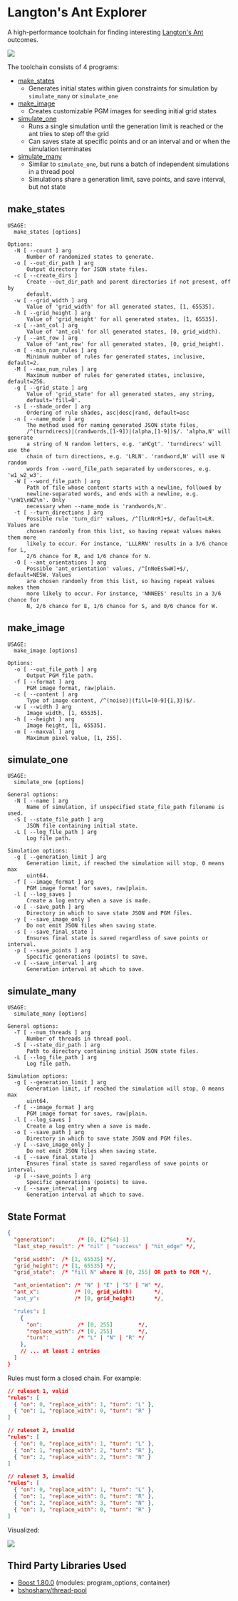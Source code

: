 # Langton's Ant Explorer

A high-performance toolchain for finding interesting [Langton's Ant](https://en.wikipedia.org/wiki/Langton%27s_ant) outcomes.

<img src="resources/preview.png" />

The toolchain consists of 4 programs:
- [make_states](#make_states)
  - Generates initial states within given constraints for simulation by `simulate_many` or `simulate_one`
- [make_image](#make_image)
  - Creates customizable PGM images for seeding initial grid states
- [simulate_one](#simulate_one)
  - Runs a single simulation until the generation limit is reached or the ant tries to step off the grid
  - Can saves state at specific points and or an interval and or when the simulation terminates
- [simulate_many](#simulate_many)
  - Similar to `simulate_one`, but runs a batch of independent simulations in a thread pool
  - Simulations share a generation limit, save points, and save interval, but not state

## make_states

```text
USAGE:
  make_states [options]

Options:
  -N [ --count ] arg
      Number of randomized states to generate.
  -o [ --out_dir_path ] arg
      Output directory for JSON state files.
  -c [ --create_dirs ]
      Create --out_dir_path and parent directories if not present, off by
      default.
  -w [ --grid_width ] arg
      Value of 'grid_width' for all generated states, [1, 65535].
  -h [ --grid_height ] arg
      Value of 'grid_height' for all generated states, [1, 65535].
  -x [ --ant_col ] arg
      Value of 'ant_col' for all generated states, [0, grid_width).
  -y [ --ant_row ] arg
      Value of 'ant_row' for all generated states, [0, grid_height).
  -m [ --min_num_rules ] arg
      Minimum number of rules for generated states, inclusive, default=2.
  -M [ --max_num_rules ] arg
      Maximum number of rules for generated states, inclusive, default=256.
  -g [ --grid_state ] arg
      Value of 'grid_state' for all generated states, any string,
      default='fill=0'.
  -s [ --shade_order ] arg
      Ordering of rule shades, asc|desc|rand, default=asc
  -n [ --name_mode ] arg
      The method used for naming generated JSON state files,
      /^(turndirecs)|(randwords,[1-9])|(alpha,[1-9])$/. 'alpha,N' will generate
      a string of N random letters, e.g. 'aHCgt'. 'turndirecs' will use the
      chain of turn directions, e.g. 'LRLN'. 'randword,N' will use N random
      words from --word_file_path separated by underscores, e.g. 'w1_w2_w3'.
  -W [ --word_file_path ] arg
      Path of file whose content starts with a newline, followed by
      newline-separated words, and ends with a newline, e.g. '\nW1\nW2\n'. Only
      necessary when --name_mode is 'randwords,N'.
  -t [ --turn_directions ] arg
      Possible rule 'turn_dir' values, /^[lLnNrR]+$/, default=LR. Values are
      chosen randomly from this list, so having repeat values makes them more
      likely to occur. For instance, 'LLLRRN' results in a 3/6 chance for L,
      2/6 chance for R, and 1/6 chance for N.
  -O [ --ant_orientations ] arg
      Possible 'ant_orientation' values, /^[nNeEsSwW]+$/, default=NESW. Values
      are chosen randomly from this list, so having repeat values makes them
      more likely to occur. For instance, 'NNNEES' results in a 3/6 chance for
      N, 2/6 chance for E, 1/6 chance for S, and 0/6 chance for W.
```

## make_image

```text
USAGE:
  make_image [options]

Options:
  -o [ --out_file_path ] arg
      Output PGM file path.
  -f [ --format ] arg
      PGM image format, raw|plain.
  -c [ --content ] arg
      Type of image content, /^(noise)|(fill=[0-9]{1,3})$/.
  -w [ --width ] arg
      Image width, [1, 65535].
  -h [ --height ] arg
      Image height, [1, 65535].
  -m [ --maxval ] arg
      Maximum pixel value, [1, 255].
```

## simulate_one

```text
USAGE:
  simulate_one [options]

General options:
  -N [ --name ] arg
      Name of simulation, if unspecified state_file_path filename is used.
  -S [ --state_file_path ] arg
      JSON file containing initial state.
  -L [ --log_file_path ] arg
      Log file path.

Simulation options:
  -g [ --generation_limit ] arg
      Generation limit, if reached the simulation will stop, 0 means max
      uint64.
  -f [ --image_format ] arg
      PGM image format for saves, raw|plain.
  -l [ --log_saves ]
      Create a log entry when a save is made.
  -o [ --save_path ] arg
      Directory in which to save state JSON and PGM files.
  -y [ --save_image_only ]
      Do not emit JSON files when saving state.
  -s [ --save_final_state ]
      Ensures final state is saved regardless of save points or interval.
  -p [ --save_points ] arg
      Specific generations (points) to save.
  -v [ --save_interval ] arg
      Generation interval at which to save.
```

## simulate_many

```text
USAGE:
  simulate_many [options]

General options:
  -T [ --num_threads ] arg
      Number of threads in thread pool.
  -S [ --state_dir_path ] arg
      Path to directory containing initial JSON state files.
  -L [ --log_file_path ] arg
      Log file path.

Simulation options:
  -g [ --generation_limit ] arg
      Generation limit, if reached the simulation will stop, 0 means max
      uint64.
  -f [ --image_format ] arg
      PGM image format for saves, raw|plain.
  -l [ --log_saves ]
      Create a log entry when a save is made.
  -o [ --save_path ] arg
      Directory in which to save state JSON and PGM files.
  -y [ --save_image_only ]
      Do not emit JSON files when saving state.
  -s [ --save_final_state ]
      Ensures final state is saved regardless of save points or interval.
  -p [ --save_points ] arg
      Specific generations (points) to save.
  -v [ --save_interval ] arg
      Generation interval at which to save.
```

## State Format

```json
{
  "generation":       /* [0, (2^64)-1]                  */,
  "last_step_result": /* "nil" | "success" | "hit_edge" */,

  "grid_width":  /* [1, 65535] */,
  "grid_height": /* [1, 65535] */,
  "grid_state":  /* "fill N" where N [0, 255] OR path to PGM */,

  "ant_orientation": /* "N" | "E" | "S" | "W" */,
  "ant_x":           /* [0, grid_width)       */,
  "ant_y":           /* [0, grid_height)      */,

  "rules": [
    {
      "on":           /* [0, 255]        */,
      "replace_with": /* [0, 255]        */,
      "turn":         /* "L" | "N" | "R" */
    },
    // ... at least 2 entries
  ]
}
```

Rules must form a closed chain. For example:

```json
// ruleset 1, valid
"rules": [
  { "on": 0, "replace_with": 1, "turn": "L" },
  { "on": 1, "replace_with": 0, "turn": "R" }
]

// ruleset 2, invalid
"rules": [
  { "on": 0, "replace_with": 1, "turn": "L" },
  { "on": 1, "replace_with": 2, "turn": "R" },
  { "on": 2, "replace_with": 2, "turn": "N" }
]

// ruleset 3, invalid
"rules": [
  { "on": 0, "replace_with": 1, "turn": "L" },
  { "on": 1, "replace_with": 0, "turn": "R" },
  { "on": 2, "replace_with": 3, "turn": "N" },
  { "on": 3, "replace_with": 0, "turn": "R" }
]
```

Visualized:

<img src="resources/rules.svg" />

## Third Party Libraries Used

- [Boost 1.80.0](https://www.boost.org/users/history/version_1_80_0.html) (modules: program_options, container)
- [bshoshany/thread-pool](https://github.com/bshoshany/thread-pool)
